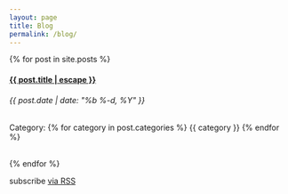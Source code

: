 ```yaml
---
layout: page
title: Blog
permalink: /blog/
---
```


<div class="home">
  {% for post in site.posts %}
    <div class="card">
      <div class="card-block">
        <h4 class="card-title">
          <a href="{{ post.url | relative_url }}">{{ post.title | escape }}</a>
        </h4>
        <h6 class="card-subtitle mb-2 text-muted">{{ post.date | date: "%b %-d, %Y" }}</h6>
        <p>
          <span class="text-muted">Category:</span> 
          {% for category in post.categories %}
            <span class="badge badge-primary">{{ category }}</span>
          {% endfor %}
        </p>
        </div>
    </div>
    <br>
  {% endfor %}
  <p class="rss-subscribe">subscribe <a href="{{ "/feed.xml" | relative_url }}">via RSS</a></p>
</div>


